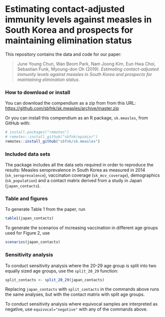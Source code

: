 
<!-- README.md is generated from README.Rmd. Please edit that file -->

# Estimating contact-adjusted immunity levels against measles in South Korea and prospects for maintaining elimination status

This repository contains the data and code for our paper:

> June Young Chun, Wan Beom Park, Nam Joong Kim, Eun Hwa Choi, Sebastian
> Funk, Myoung-don Oh (2019). *Estimating contact-adjusted immunity
> levels against measles in South Korea and prospects for maintaining
> elimination status*.

### How to download or install

You can download the compendium as a zip from from this URL:
<https://github.com/sbfnk/sk.measles/archive/master.zip>

Or you can install this compendium as an R package, `sk.measles`, from
GitHub with:

``` r
# install.packages("remotes")
# remotes::install_github("sbfnk/epimixr")
remotes::install_github("sbfnk/sk.measles")
```

### Included data sets

The package includes all the data sets required in order to reproduce
the results: Measles seroprevalence in South Korea as measured in 2014
(`sk_seroprevalence`), vaccinaton coverage (`sk_mcv_coverage`),
demographics (`sk_population`) and a contact matrix derived from a study
in Japan (`japan_contacts`).

### Table and figures

To generate Table 1 from the paper, run

``` r
table1(japan_contacts)
```

To generate the scenarios of increasing vaccination in different age
groups used for Figure 2, use

``` r
scenarios(japan_contacts)
```

### Sensitivity analysis

To conduct sensitivity analysis where the 20-29 age group is split into
two equally sized age groups, use the `split_20_29` function:

``` r
split_contacts <- split_20_29(japan_contacts)
```

Replacing `japan_contacts` with `split_contacts` in the commands above
runs the same analyses, but with the contact matrix with split age
groups.

To conduct sensitivity analysis where equivocal samples are interpreted
as negative, use `equivocal="negative"` with any of the commands above.
